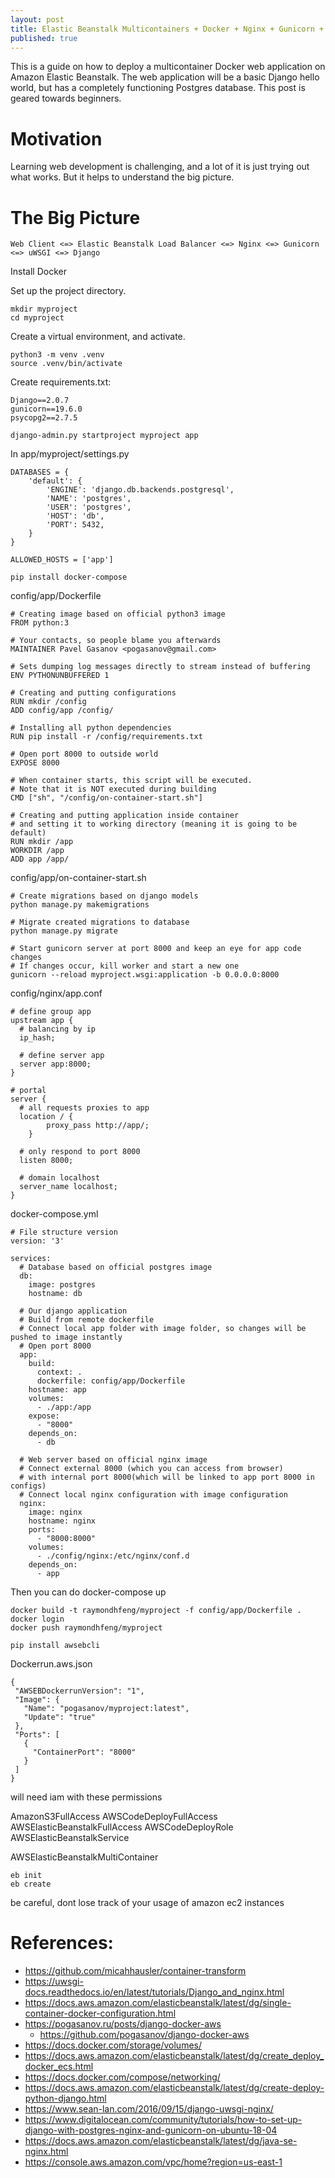 ```yaml
---
layout: post
title: Elastic Beanstalk Multicontainers + Docker + Nginx + Gunicorn + Django + Postgres
published: true
---
```


This is a guide on how to deploy a multicontainer Docker web application on Amazon Elastic Beanstalk. The web application will be a basic Django hello world, but has a completely functioning Postgres database. This post is geared towards beginners. 

# Motivation
Learning web development is challenging, and a lot of it is just trying out what works. But it helps to understand the big picture. 

# The Big Picture
```
Web Client <=> Elastic Beanstalk Load Balancer <=> Nginx <=> Gunicorn <=> uWSGI <=> Django
```

Install Docker

Set up the project directory.
```
mkdir myproject
cd myproject
```

Create a virtual environment, and activate. 

```
python3 -m venv .venv
source .venv/bin/activate
```

Create requirements.txt:

```
Django==2.0.7
gunicorn==19.6.0
psycopg2==2.7.5
```

```
django-admin.py startproject myproject app
```

In app/myproject/settings.py
```
DATABASES = {
    'default': {
        'ENGINE': 'django.db.backends.postgresql',
        'NAME': 'postgres',
        'USER': 'postgres',
        'HOST': 'db',
        'PORT': 5432,
    }
}
```

```
ALLOWED_HOSTS = ['app']
```

```
pip install docker-compose
```

config/app/Dockerfile

```
# Creating image based on official python3 image
FROM python:3

# Your contacts, so people blame you afterwards
MAINTAINER Pavel Gasanov <pogasanov@gmail.com>

# Sets dumping log messages directly to stream instead of buffering
ENV PYTHONUNBUFFERED 1

# Creating and putting configurations
RUN mkdir /config
ADD config/app /config/

# Installing all python dependencies
RUN pip install -r /config/requirements.txt

# Open port 8000 to outside world
EXPOSE 8000

# When container starts, this script will be executed.
# Note that it is NOT executed during building
CMD ["sh", "/config/on-container-start.sh"]

# Creating and putting application inside container
# and setting it to working directory (meaning it is going to be default)
RUN mkdir /app
WORKDIR /app
ADD app /app/
```

config/app/on-container-start.sh

```
# Create migrations based on django models
python manage.py makemigrations

# Migrate created migrations to database
python manage.py migrate

# Start gunicorn server at port 8000 and keep an eye for app code changes
# If changes occur, kill worker and start a new one
gunicorn --reload myproject.wsgi:application -b 0.0.0.0:8000
```

config/nginx/app.conf
```
# define group app
upstream app {
  # balancing by ip
  ip_hash;

  # define server app
  server app:8000;
}

# portal
server {
  # all requests proxies to app
  location / {
        proxy_pass http://app/;
    }

  # only respond to port 8000
  listen 8000;

  # domain localhost
  server_name localhost;
}
```

docker-compose.yml

```
# File structure version
version: '3'

services:
  # Database based on official postgres image
  db:
    image: postgres
    hostname: db

  # Our django application
  # Build from remote dockerfile
  # Connect local app folder with image folder, so changes will be pushed to image instantly
  # Open port 8000
  app:
    build:
      context: .
      dockerfile: config/app/Dockerfile
    hostname: app
    volumes:
      - ./app:/app
    expose:
      - "8000"
    depends_on:
      - db

  # Web server based on official nginx image
  # Connect external 8000 (which you can access from browser)
  # with internal port 8000(which will be linked to app port 8000 in configs)
  # Connect local nginx configuration with image configuration
  nginx:
    image: nginx
    hostname: nginx
    ports:
      - "8000:8000"
    volumes:
      - ./config/nginx:/etc/nginx/conf.d
    depends_on:
      - app
```

Then you can do docker-compose up
```
docker build -t raymondhfeng/myproject -f config/app/Dockerfile .
docker login
docker push raymondhfeng/myproject
```

```
pip install awsebcli
```
Dockerrun.aws.json
```
{
 "AWSEBDockerrunVersion": "1",
 "Image": {
   "Name": "pogasanov/myproject:latest",
   "Update": "true"
 },
 "Ports": [
   {
     "ContainerPort": "8000"
   }
 ]
}
```

will need iam with these permissions

AmazonS3FullAccess
AWSCodeDeployFullAccess
AWSElasticBeanstalkFullAccess
AWSCodeDeployRole
AWSElasticBeanstalkService

AWSElasticBeanstalkMultiContainer

```
eb init
eb create
```

be careful, dont lose track of your usage of amazon ec2 instances

# References:
- https://github.com/micahhausler/container-transform
- https://uwsgi-docs.readthedocs.io/en/latest/tutorials/Django_and_nginx.html
- https://docs.aws.amazon.com/elasticbeanstalk/latest/dg/single-container-docker-configuration.html
- https://pogasanov.ru/posts/django-docker-aws
	- https://github.com/pogasanov/django-docker-aws
- https://docs.docker.com/storage/volumes/
- https://docs.aws.amazon.com/elasticbeanstalk/latest/dg/create_deploy_docker_ecs.html
- https://docs.docker.com/compose/networking/
- https://docs.aws.amazon.com/elasticbeanstalk/latest/dg/create-deploy-python-django.html
- https://www.sean-lan.com/2016/09/15/django-uwsgi-nginx/
- https://www.digitalocean.com/community/tutorials/how-to-set-up-django-with-postgres-nginx-and-gunicorn-on-ubuntu-18-04
- https://docs.aws.amazon.com/elasticbeanstalk/latest/dg/java-se-nginx.html
- https://console.aws.amazon.com/vpc/home?region=us-east-1
